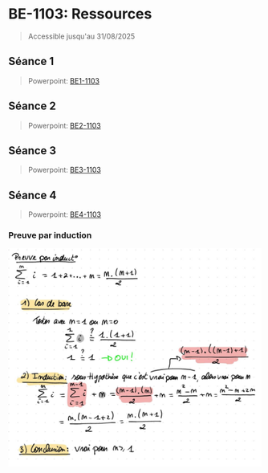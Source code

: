 # BE-1103: Ressources

> Accessible jusqu'au 31/08/2025

## Séance 1

> Powerpoint: [BE1-1103](https://uclouvain-my.sharepoint.com/:p:/g/personal/arthur_deneyer_student_uclouvain_be/ESafe8ZlXQJHtZtkMkx3y-EBY6sRSQkUoAn52nzFMDox3A?e=drF6OJ)

## Séance 2

> Powerpoint: [BE2-1103](https://uclouvain-my.sharepoint.com/:p:/g/personal/arthur_deneyer_student_uclouvain_be/EYn9acZKGLNLoAkbzZ5QrMQBPl0C3VwXCYz1PQmgc6j0Og?e=PquMPY)

## Séance 3

> Powerpoint: [BE3-1103](https://uclouvain-my.sharepoint.com/:p:/g/personal/arthur_deneyer_student_uclouvain_be/ET3-366scJpLmz02s9Rw95oBsmLDgwO1G6TAPK4TKDTfkw?e=uVd20w)

## Séance 4

> Powerpoint: [BE4-1103](https://uclouvain-my.sharepoint.com/:p:/g/personal/arthur_deneyer_student_uclouvain_be/EUB1m03RYlBDlJ0-HOXNZOUB461BH-uh3VFnNpveExTSrg?e=JbyEnj)


### Preuve par induction 
![image0.jpg](image0.jpg)
